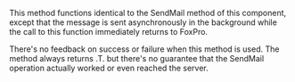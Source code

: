 ﻿This method functions identical to the SendMail method of this component, except that the message is sent asynchronously in the background while the call to this function immediately returns to FoxPro.

There's no feedback on success or failure when this method is used. The method always returns .T. but there's no guarantee that the SendMail operation actually worked or even reached the server.